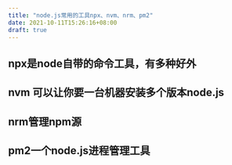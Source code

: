 ```yaml
---
title: "node.js常用的工具npx、nvm、nrm、pm2"
date: 2021-10-11T15:26:16+08:00
draft: true
---
```


## npx是node自带的命令工具，有多种好外

### 

## nvm 可以让你要一台机器安装多个版本node.js

## nrm管理npm源

## pm2一个node.js进程管理工具